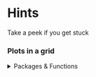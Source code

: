 # Hints

Take a peek if you get stuck

### Plots in a grid

<details>
  <summary>Packages & Functions</summary>
  - ggplot2
        - ggplot
  - cowplot
        - plot_grid
</details>
